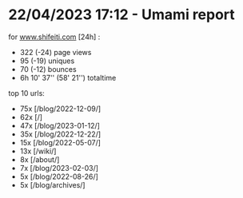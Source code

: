 # 22/04/2023 17:12 - Umami report
for www.shifeiti.com [24h] :

 - 322 (-24) page views
 - 95 (-19) uniques
 - 70 (-12) bounces
 - 6h 10' 37'' (58' 21'') totaltime


top 10 urls:
 - 75x [/blog/2022-12-09/]
 - 62x [/]
 - 47x [/blog/2023-01-12/]
 - 35x [/blog/2022-12-22/]
 - 15x [/blog/2022-05-07/]
 - 13x [/wiki/]
 - 8x [/about/]
 - 7x [/blog/2023-02-03/]
 - 5x [/blog/2022-08-26/]
 - 5x [/blog/archives/]


